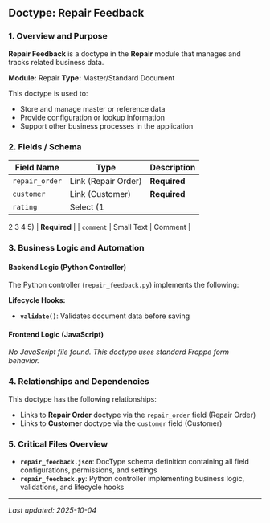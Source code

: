 ## Doctype: Repair Feedback

### 1. Overview and Purpose

**Repair Feedback** is a doctype in the **Repair** module that manages and tracks related business data.

**Module:** Repair
**Type:** Master/Standard Document

This doctype is used to:
- Store and manage master or reference data
- Provide configuration or lookup information
- Support other business processes in the application

### 2. Fields / Schema

| Field Name | Type | Description |
|------------|------|-------------|
| `repair_order` | Link (Repair Order) | **Required** |
| `customer` | Link (Customer) | **Required** |
| `rating` | Select (1
2
3
4
5) | **Required** |
| `comment` | Small Text | Comment |

### 3. Business Logic and Automation

#### Backend Logic (Python Controller)

The Python controller (`repair_feedback.py`) implements the following:

**Lifecycle Hooks:**
- **`validate()`**: Validates document data before saving

#### Frontend Logic (JavaScript)

*No JavaScript file found. This doctype uses standard Frappe form behavior.*

### 4. Relationships and Dependencies

This doctype has the following relationships:

- Links to **Repair Order** doctype via the `repair_order` field (Repair Order)
- Links to **Customer** doctype via the `customer` field (Customer)

### 5. Critical Files Overview

- **`repair_feedback.json`**: DocType schema definition containing all field configurations, permissions, and settings
- **`repair_feedback.py`**: Python controller implementing business logic, validations, and lifecycle hooks

---

*Last updated: 2025-10-04*
